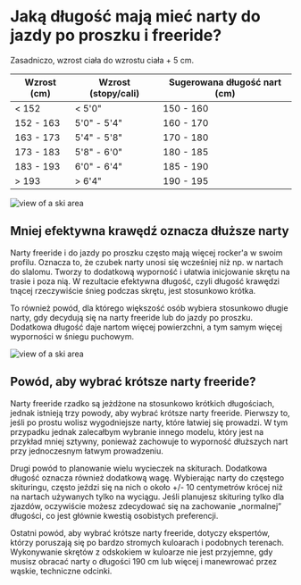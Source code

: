 # Jaką długość mają mieć narty do jazdy po proszku i freeride?

Zasadniczo, wzrost ciała do wzrostu ciała + 5 cm.

| Wzrost (cm) | Wzrost (stopy/cali) | Sugerowana długość nart (cm) |
|-------------|---------------------|------------------------------|
| < 152       | < 5'0"              | 150 - 160                    |
| 152 - 163   | 5'0" - 5'4"         | 160 - 170                    |
| 163 - 173   | 5'4" - 5'8"         | 170 - 180                    |
| 173 - 183   | 5'8" - 6'0"         | 180 - 185                    |
| 183 - 193   | 6'0" - 6'4"         | 185 - 190                    |
| > 193       | > 6'4"              | 190 - 195                    |

![view of a ski area](/images/banner-1.jpeg)

## Mniej efektywna krawędź oznacza dłuższe narty

Narty freeride i do jazdy po proszku często mają więcej rocker'a w swoim profilu. Oznacza to, że czubek narty unosi się wcześniej niż np. w nartach do slalomu. Tworzy to dodatkową wyporność i ułatwia inicjowanie skrętu na trasie i poza nią. W rezultacie efektywna długość, czyli długość krawędzi tnącej rzeczywiście śnieg podczas skrętu, jest stosunkowo krótka.

To również powód, dla którego większość osób wybiera stosunkowo długie narty, gdy decydują się na narty freeride lub do jazdy po proszku. Dodatkowa długość daje nartom więcej powierzchni, a tym samym więcej wyporności w śniegu puchowym.

![view of a ski area](/images/banner-2.jpeg)

## Powód, aby wybrać krótsze narty freeride?

Narty freeride rzadko są jeżdżone na stosunkowo krótkich długościach, jednak istnieją trzy powody, aby wybrać krótsze narty freeride. Pierwszy to, jeśli po prostu wolisz wygodniejsze narty, które łatwiej się prowadzi. W tym przypadku jednak zalecałbym wybranie innego modelu, który jest na przykład mniej sztywny, ponieważ zachowuje to wyporność dłuższych nart przy jednoczesnym łatwym prowadzeniu.

Drugi powód to planowanie wielu wycieczek na skiturach. Dodatkowa długość oznacza również dodatkową wagę. Wybierając narty do częstego skituringu, często jeździ się na nich o około +/- 10 centymetrów krócej niż na nartach używanych tylko na wyciągu. Jeśli planujesz skituring tylko dla zjazdów, oczywiście możesz zdecydować się na zachowanie „normalnej” długości, co jest głównie kwestią osobistych preferencji.

Ostatni powód, aby wybrać krótsze narty freeride, dotyczy ekspertów, którzy poruszają się po bardzo stromych kuloarach i podobnych terenach. Wykonywanie skrętów z odskokiem w kuloarze nie jest przyjemne, gdy musisz obracać narty o długości 190 cm lub więcej i manewrować przez wąskie, techniczne odcinki.
